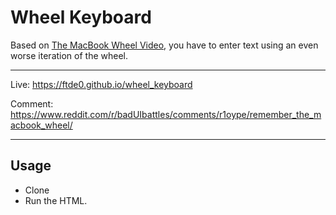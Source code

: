 # Wheel Keyboard

Based on [The MacBook Wheel Video](https://www.youtube.com/watch?v=9BnLbv6QYcA), you have to enter text using an even worse iteration of the wheel.

---

Live: https://ftde0.github.io/wheel_keyboard

Comment: https://www.reddit.com/r/badUIbattles/comments/r1oype/remember_the_macbook_wheel/

---

## Usage
- Clone
- Run the HTML.